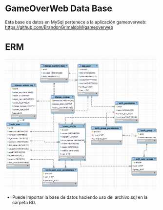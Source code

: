 # GameOverWeb Data Base
Esta base de datos en MySql pertenece a la aplicación gameoverweb: https://github.com/BrandonGrimaldoM/gameoverweb

# ERM
![](https://github.com/BrandonGrimaldoM/GameOverWebDataBase/blob/master/BD/ERM.PNG)

- Puede importar la base de datos haciendo uso del archivo.sql en la carpeta BD.
